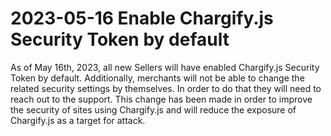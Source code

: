 # 2023-05-16 Enable Chargify.js Security Token by default

As of May 16th, 2023, all new Sellers will have enabled Chargify.js Security Token by default.
Additionally, merchants will not be able to change the related security settings by themselves.
In order to do that they will need to reach out to the support.
This change has been made in order to improve the security of sites using Chargify.js and will reduce the exposure of Chargify.js as a target for attack.
